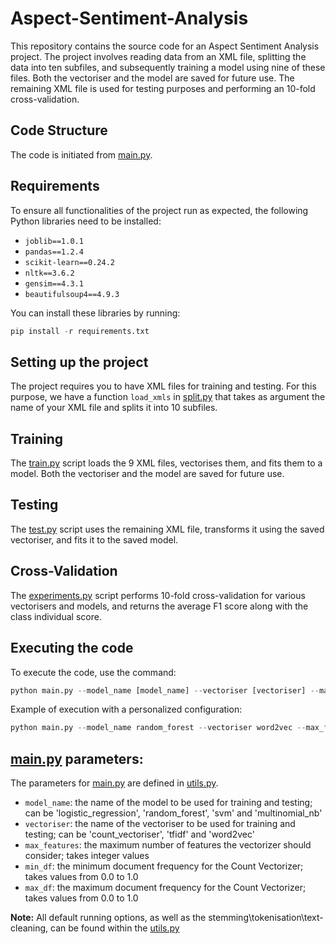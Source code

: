 # Aspect-Sentiment-Analysis

This repository contains the source code for an Aspect Sentiment Analysis project. The project involves reading data from an XML file, splitting the data into ten subfiles, and subsequently training a model using nine of these files. Both the vectoriser and the model are saved for future use. The remaining XML file is used for testing purposes and performing an 10-fold cross-validation.

## Code Structure

The code is initiated from [main.py](src/main.py).

## Requirements

To ensure all functionalities of the project run as expected, the following Python libraries need to be installed:

- `joblib==1.0.1`
- `pandas==1.2.4`
- `scikit-learn==0.24.2`
- `nltk==3.6.2`
- `gensim==4.3.1`
- `beautifulsoup4==4.9.3`

You can install these libraries by running:

```python
pip install -r requirements.txt
```

## Setting up the project
The project requires you to have XML files for training and testing. For this purpose, we have a function `load_xmls` in [split.py](split.py) that takes as argument the name of your XML file and splits it into 10 subfiles. 


## Training
The [train.py](src/train.py) script loads the 9 XML files, vectorises them, and fits them to a model. Both the vectoriser and the model are saved for future use.

## Testing
The [test.py](src/test.py) script uses the remaining XML file, transforms it using the saved vectoriser, and fits it to the saved model.

## Cross-Validation
The [experiments.py](src/experiments.py) script performs 10-fold cross-validation for various vectorisers and models, and returns the average F1 score along with the class individual score.

## Executing the code
To execute the code, use the command:

```python
python main.py --model_name [model_name] --vectoriser [vectoriser] --max_features [max_features] --min_df [min_df] --max_df [max_df]
```

Example of execution with a personalized configuration:

```python
python main.py --model_name random_forest --vectoriser word2vec --max_features 2000 --min_df 1 --max_df 0.5
```

## [main.py](src/main.py) parameters:
The parameters for [main.py](main.py) are defined in [utils.py](utils.py).
- `model_name`: the name of the model to be used for training and testing; can be 'logistic_regression', 'random_forest', 'svm' and 'multinomial_nb'
- `vectoriser`: the name of the vectoriser to be used for training and testing; can be 'count_vectoriser', 'tfidf' and 'word2vec'
- `max_features`: the maximum number of features the vectorizer should consider; takes integer values
- `min_df`: the minimum document frequency for the Count Vectorizer; takes values from 0.0 to 1.0
- `max_df`: the maximum document frequency for the Count Vectorizer; takes values from 0.0 to 1.0

**Note:** All default running options, as well as the stemming\tokenisation\text-cleaning, can be found within the [utils.py](src/utils.py)
